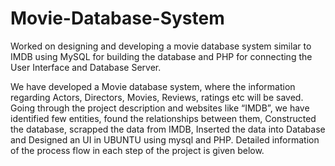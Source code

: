 # Movie-Database-System
Worked on designing and developing a movie database system similar to IMDB using MySQL for building the database and PHP for connecting the User Interface and Database Server.

We have developed a Movie database system, where the information regarding Actors, Directors, Movies, Reviews, ratings etc will be saved. Going through the project description and websites like “IMDB”, we have identified few entities, found the relationships between them, Constructed the database, scrapped the data from IMDB, Inserted the data into Database and Designed an UI in UBUNTU using mysql and PHP. Detailed information of the process flow in each step of the project is given below.
